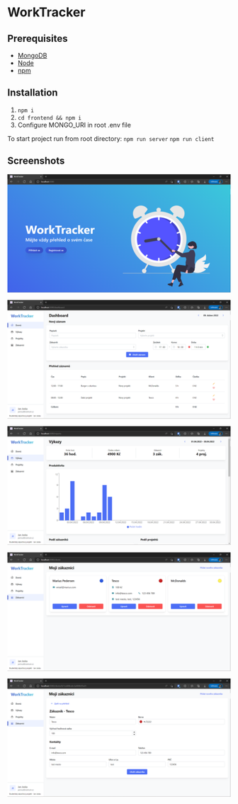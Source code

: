 # WorkTracker

Prerequisites
---------
- [MongoDB](https://www.mongodb.com/)
- [Node](https://nodejs.org/en/download/)
- [npm](https://nodejs.org/en/download/package-manager/)

Installation
---------
1. `npm i`
2. `cd frontend && npm i`
4. Configure MONGO_URI in root .env file

To start project run from root directory:
`npm run server`
`npm run client`

Screenshots
---------
![WorkTracker - Landing](docs/Landing.png)

![WorkTracker - Dashboard](docs/Dashboard.png)

![WorkTracker - Reports](docs/Reports.png)

![WorkTracker - Clients](docs/Clients.png)

![WorkTracker - Client](docs/Client.png)
